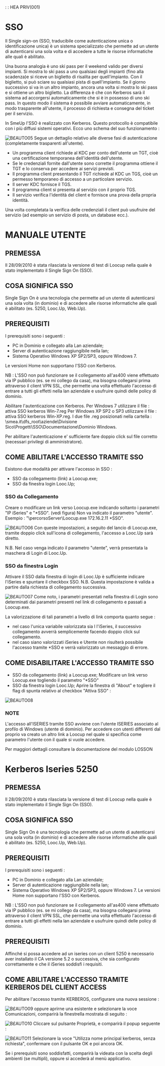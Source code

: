  :  : HEA PRIV(001)

# SSO

Il Single sign-on (SSO, traducibile come autenticazione unica o identificazione unica) è un sistema specializzato che permette ad un utente di autenticarsi una sola volta e di accedere a tutte le risorse informatiche alle quali è abilitato.

Una buona analogia è uno ski pass per il weekend valido per diversi impianti.
Si mostra lo ski pass a uno qualsiasi degli impianti (fino alla scadenza)e si riceve un biglietto di risalita per quell'impianto. Con il biglietto, si può sciare su qualsiasi pista di quell'impianto. Se il giorno successivo si va in un altro impianto, ancora una volta si mostra lo ski pass e si ottiene un altro biglietto.
La differenza è che con Kerberos sarà il sistema ad accorgersi automaticamente che si è in possesso di uno ski pass. In questo modo il sistema è possibile avviare automaticamente, in modo trasparente all'utente, il processo di richiesta e consegna del ticket per il servizio.

In SmeUp l'SSO è realizzato con Kerberos.
Questo protocollo è compatibile con i più diffusi sistemi operativi.
Ecco uno schema del suo funzionamento : 

![B£AUTO05](http://doc.smeup.com/immagini/B£AUTO_99/BXAUTO05.png)
Segue un dettaglio relativo alle diverse fasi di autenticazione (completamente trasparenti all'utente).


- Un programma client richiede al KDC per conto dell'utente un TGT, cioè una certificazione temporanea dell'identità dell'utente.
- Se le credenziali fornite dall'utente sono corrette il programma ottiene il TGT e lo conserva per accedere ai servizi previsti.
- Il programma client presentando il TGT richiede al KDC un TGS, cioè un permesso temporaneo di accesso a un particolare servizio.
- Il server KDC fornisce il TGS.
- Il programma client si presenta al servizio con il proprio TGS.
- Il servizio verifica l'identità del client e fornisce una prova della propria identità.


Una volta completata la verifica delle credenziali il client può usufruire del servizio (ad esempio un servizio di posta, un database ecc.).

# MANUALE UTENTE

## PREMESSA
Il 28/09/2010 è stata rilasciata la versione di test di Loocup nella quale è stato implementato il Single Sign On (SSO).

## COSA SIGNIFICA SSO
Single Sign On è una tecnologia che permette ad un utente di autenticarsi una sola volta (in dominio) e di accedere alle risorse informatiche alle quali è abilitato (es. 5250, Looc.Up, Web.Up).

## PREREQUISITI
I prerequisiti sono i seguenti : 

- PC in Dominio e collegato alla Lan aziendale;
- Server di autenticazione raggiungibile nella lan;
- Sistema Operativo  Windows XP SP2/SP3, oppure Windows 7.


Le versioni Home non supportano l'SSO con Kerberos.

NB :  L'SSO non può funzionare se il collegamento all'as400 viene effettuato via IP pubblico (es. se mi collego da casa), ma bisogna collegarsi prima attraverso il client VPN SSL, che permette una volta effettuato l'accesso di entrare a tutti gli effetti nella lan aziendale e usufruire quindi delle policy di dominio.

Abilitare l'autenticazione con Kerberos.
Per Windows 7 utilizzare il file :  attiva SSO kerberos Win-7.reg
Per Windows XP SP2 o SP3 utilizzare il file :  attiva SSO kerberos Win-XP.reg.
I due file .reg posizionati nella cartella : 
 \\smea.it\dfs_root\aziende\Divisione Sico\Progetti\SSO\Documentazione\Dominio Windows.

Per abilitare l'autenticazione e' sufficiente fare doppio click sul file corretto (necessari privilegi di amministratore).

## COME ABILITARE L'ACCESSO TRAMITE SSO

Esistono due modalità per attivare l'accesso in SSO : 

- SSO da collegamento (link) a Loocup.exe;
- SSO da finestra login Looc.Up;


### SSO da Collegamento
Creare o modificare un link verso Loocup.exe indicando soltanto  i parametri "IP iSeries" e "\*SSO".  (vedi figura)
Non va indicato il parametro "utente".
Esempio :   "\percorsoServer\Loocup.exe 172.16.2.11 \*SSO".

![B£AUTO06](http://doc.smeup.com/immagini/B£AUTO_99/BXAUTO06.png)
Con queste impostazioni, a seguito del lancio di Loocup.exe, tramite doppio click sull'icona di collegamento, l'accesso a Looc.Up sarà diretto.

N.B.
Nel caso venga indicato il parametro "utente", verrà presentata la maschera di Login di Looc.Up.

### SSO da finestra Login
Attivare il SSO dalla finestra di login di Looc.Up è sufficiente indicare l'iSeries e spuntare il checkbox  SSO.
N.B. Questa impostazione è valida a partire dalla richiesta di collegamento successiva.

![B£AUTO07](http://doc.smeup.com/immagini/B£AUTO_99/BXAUTO07.png)
Come noto, i parametri presentati nella finestra di Login sono determinati dai parametri presenti nel link di collegamento e passati a  Loocup.exe.

La valorizzazione di tali parametri a livello di link comporta quanto segue : 
-  nel caso l'unica variabile valorizzata sia l l'iSeries, il successivo collegamento avverrà  semplicemente facendo doppio click sul collegamento.
-  nel caso siano valorizzati iSeries e Utente non risulterà possibile l'accesso tramite \*SSO e verrà valorizzato un messaggio di errore.

## COME DISABILITARE L'ACCESSO TRAMITE SSO

- SSO da collegamento (link) a Loocup.exe;
Modificare un link verso Loocup.exe togliendo il parametro "\*SSO"
- SSO da finestra login Looc.Up;
Aprire la finestra di "About" e togliere il flag di spunta relativo al checkbox "Attiva SSO" : 


![B£AUTO08](http://doc.smeup.com/immagini/B£AUTO_99/BXAUTO08.png)
### NOTE

L'accesso all'ISERIES tramite SSO avviene con l'utente ISERIES associato al profilo di Windows (utente di dominio).
Per accedere con utenti differenti dal proprio va creato un altro link a Loocup nel quale si specifica come parametro l'utente con il quale si vuole accedere.

Per maggiori dettagli consultare la documentazione del modulo LOSSON

# Kerberos Iseries 5250

## PREMESSA
Il 28/09/2010 è stata rilasciata la versione di test di Loocup nella quale è stato implementato il Single Sign On (SSO).

## COSA SIGNIFICA SSO
Single Sign On è una tecnologia che permette ad un utente di autenticarsi una sola volta (in dominio) e di accedere alle risorse informatiche alle quali è abilitato (es. 5250, Looc.Up, Web.Up).

## PREREQUISITI
I prerequisiti sono i seguenti : 
-  PC in Dominio e collegato alla Lan aziendale;
-  Server di autenticazione raggiungibile nella lan;
-  Sistema Operativo  Windows XP SP2/SP3, oppure Windows 7.
Le versioni Home non supportano l'SSO con Kerberos.

NB :  L'SSO non può funzionare se il collegamento all'as400 viene effettuato via IP pubblico (es. se mi collego da casa), ma bisogna collegarsi prima attraverso il client VPN SSL, che permette una volta effettuato l'accesso di entrare a tutti gli effetti nella lan aziendale e usufruire quindi delle policy di dominio.

## PREREQUISITI

Affinché si possa accedere ad un iseries con un client 5250 è necessario aver installato il CA versione 5.2 o successiva, che sia configurato correttamente e che il iSeries soddisfi i requisiti.


## COME ABILITARE L'ACCESSO TRAMITE KERBEROS DEL CLIENT ACCESS

Per abilitare l'accesso tramite KERBEROS, configurare una nuova sessione : 

![B£AUTO09](http://doc.smeup.com/immagini/B£AUTO_99/BXAUTO09.png)
oppure aprirne una esistente e selezionare la voce Comunicazioni, comparirà la finestrella mostrata di seguito : 

![B£AUTO10](http://doc.smeup.com/immagini/B£AUTO_99/BXAUTO10.png)
Cliccare sul pulsante Proprietà, e comparirà il popup seguente : 

![B£AUTO11](http://doc.smeup.com/immagini/B£AUTO_99/BXAUTO11.png)
Selezionare la voce "Utilizza nome principal kerberos, senza richiesta", confermare con il pulsante OK e poi ancora OK.

Se i prerequisiti sono soddisfatti, comparirà la videata con la scelta degli ambienti (se multipli), oppure si accederà al menù applicativo.




